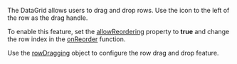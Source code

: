The DataGrid allows users to drag and drop rows. Use the icon to the left of the row as the drag handle.

To enable this feature, set the [allowReordering](/Documentation/ApiReference/UI_Components/dxDataGrid/Configuration/rowDragging/#allowReordering) property to **true** and change the row index in the [onReorder](/Documentation/ApiReference/UI_Components/dxDataGrid/Configuration/rowDragging/#onReorder) function.

Use the [rowDragging](/Documentation/ApiReference/UI_Components/dxDataGrid/Configuration/rowDragging/) object to configure the row drag and drop feature.
<!--split-->